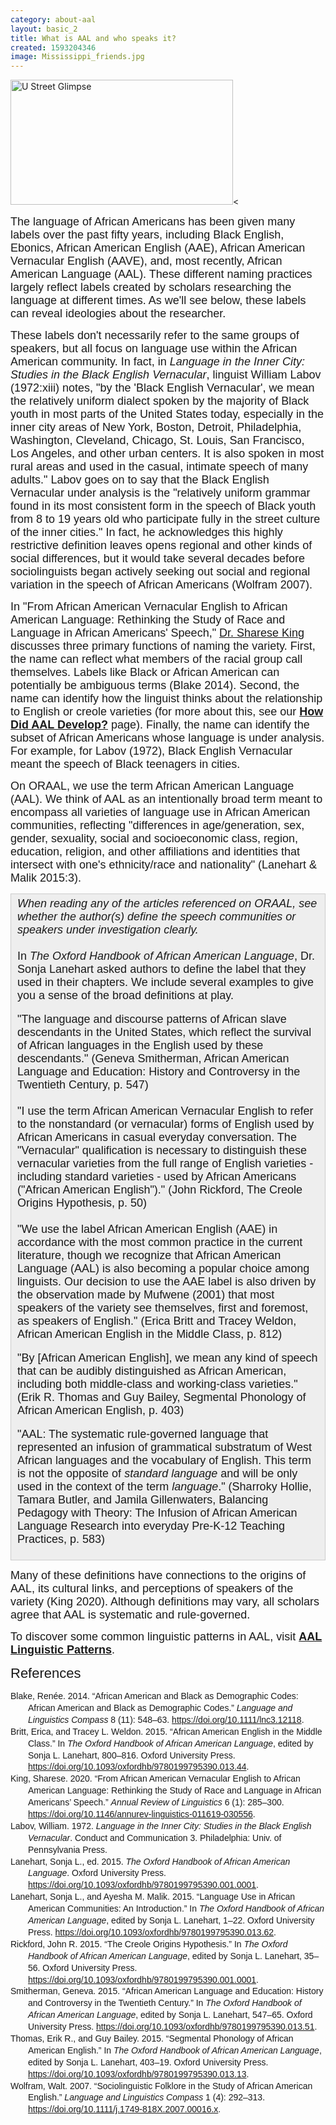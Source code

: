 ```yaml
---
category: about-aal
layout: basic_2
title: What is AAL and who speaks it?
created: 1593204346
image: Mississippi_friends.jpg
---
```

<p><img alt="U Street Glimpse" src="assets/img/u-street-glimpse.jpg" width="356" height="200" /><</p>
<p><span style="font-size:18px;"><span style="font-family:Arial,Helvetica,sans-serif;">The language of African Americans has been given many labels over the past fifty years, including Black English, Ebonics, African American English (AAE), African American Vernacular English (AAVE), and, most recently, African American Language (AAL). These different naming practices largely reflect labels created by scholars researching the language at different times. As we'll see below, these labels can reveal ideologies about the researcher.</span></span></p><p><span style="font-size:18px;"><span style="font-family:Arial,Helvetica,sans-serif;">These labels don't necessarily refer to the same groups of speakers, but all focus on language use within the African American community. In fact, in <em>Language in the Inner City: Studies in the Black English Vernacular</em>, linguist William Labov (1972:xiii) notes, "by the 'Black English Vernacular', we mean the relatively uniform dialect spoken by the majority of Black youth in most parts of the United States today, especially in the inner city areas of New York, Boston, Detroit, Philadelphia, Washington, Cleveland, Chicago, St. Louis, San Francisco, Los Angeles, and other urban centers. It is also spoken in most rural areas and used in the casual, intimate speech of many adults." Labov goes on to say that the Black English Vernacular under analysis is the "relatively uniform grammar found in its most consistent form in the speech of Black youth from 8 to 19 years old who participate fully in the street culture of the&nbsp;inner cities." In fact, he acknowledges this highly restrictive definition leaves opens regional and other kinds of social differences, but it would take several decades before sociolinguists began actively seeking out social and regional variation in the speech of African Americans (Wolfram 2007).</span></span></p><p><span style="font-size:18px;"><span style="font-family:Arial,Helvetica,sans-serif;">In "From African American Vernacular English to African American Language: Rethinking the Study of Race and Language in African Americans' Speech," <a href="https://www.drshareseking.com/" target="_blank">Dr. Sharese King</a> discusses three primary functions of naming the variety. First, the name can reflect what members of the racial group call themselves. Labels like Black or African American can potentially be ambiguous terms (Blake 2014). Second, the name can identify how the linguist thinks about the relationship to English or creole varieties (for more about this, see our <strong><a href="/AAL/Development">How Did AAL Develop?</a></strong> page). Finally, the name can identify the subset of African Americans whose language is under analysis. For example, for Labov (1972), Black English Vernacular meant the speech of Black teenagers in cities. </span></span></p><p><span style="font-size:18px;"><span style="font-family:Arial,Helvetica,sans-serif;">On ORAAL, we use the term African American Language (AAL). We think of AAL as an intentionally broad term meant to encompass all varieties of language use in African American communities, reflecting "differences in age/generation, sex, gender, sexuality, social and socioeconomic class, region, education, religion, and other affiliations and identities that intersect with one's ethnicity/race and nationality" (Lanehart &amp; Malik 2015:3).</span></span></p><div style="background:#eeeeee;border:1px solid #cccccc;padding:5px 10px;"><span style="font-family:Arial,Helvetica,sans-serif;"><span style="font-size:18px;"><em>When reading any of the articles referenced on ORAAL, see whether the author(s) define the speech communities or speakers under investigation clearly.</em><br><br>In <em>The Oxford Handbook of African American Language</em>, Dr. Sonja Lanehart asked authors to define the label that they used in their chapters. We include several examples to give you a sense of the broad definitions at play.</span></span><br><br><span style="font-size:18px;"><span style="font-family:Arial,Helvetica,sans-serif;">"The language and discourse patterns of African slave descendants in the United States, which reflect the survival of African languages in the English used by these descendants." (Geneva Smitherman, African American Language and Education: History and Controversy in the Twentieth Century, p. 547)<br><br>"I use the term African American Vernacular English to refer to the nonstandard (or vernacular) forms of English used by African Americans in casual everyday conversation. The "Vernacular" qualification is necessary to distinguish these vernacular varieties from the full range of English varieties - including standard varieties - used by African Americans ("African American English")." (John Rickford, The Creole Origins Hypothesis, p. 50)<br><br>"We use the label African American English (AAE) in accordance with the most common practice in the&nbsp;current literature, though we recognize that African American Language (AAL) is also becoming a popular choice among linguists. Our decision to use the AAE label is also driven by the observation made by Mufwene (2001) that most speakers of the variety see themselves, first and foremost, as speakers of English." (Erica Britt and Tracey Weldon, African American English in the Middle Class, p. 812)</span></span><br><br><span style="font-size:18px;"><span style="font-family:Arial,Helvetica,sans-serif;">"By [African American English], we mean any kind of speech that can be audibly distinguished as African American, including both middle-class and working-class varieties." (Erik R. Thomas and Guy Bailey, Segmental Phonology of African American English, p. 403)</span></span><br><br><span style="font-size:18px;"><span style="font-family:Arial,Helvetica,sans-serif;">"AAL: The systematic rule-governed language that represented an infusion of grammatical substratum of West African languages and the vocabulary of English. This term is not the&nbsp;opposite of <em>standard language</em> and will be only used in the context of the&nbsp;term <em>language</em>." (Sharroky Hollie, Tamara Butler, and Jamila Gillenwaters, Balancing Pedagogy with Theory: The Infusion of African American Language Research into everyday Pre-K-12 Teaching Practices, p. 583)</span></span><br>&nbsp;</div><p><span style="font-size:18px;"><span style="font-family:Arial,Helvetica,sans-serif;">Many of these definitions have connections&nbsp;to the origins of AAL, its cultural links, and perceptions of speakers of the variety (King 2020). Although definitions may vary, all scholars agree&nbsp;that AAL&nbsp;is systematic and rule-governed.</span></span></p><p><span style="font-size:18px;"><span style="font-family:Arial,Helvetica,sans-serif;">To discover some common linguistic patterns in AAL, visit <strong><a href="/AAL/Linguistic-Patterns">AAL Linguistic Patterns</a></strong>.</span></span></p><p><span style="font-size:22px;"><span style="font-family:Trebuchet MS,Helvetica,sans-serif;">References</span></span></p><div class="csl-bib-body" style="line-height: 1.35; margin-left: 2em; text-indent:-2em;"><div class="csl-entry"><span style="font-family:Arial,Helvetica,sans-serif;">Blake, Renée. 2014. “African American and Black as Demographic Codes: African American and Black as Demographic Codes.” <i>Language and Linguistics Compass</i> 8 (11): 548–63. <a href="https://doi.org/10.1111/lnc3.12118">https://doi.org/10.1111/lnc3.12118</a>.</span></div><div class="csl-entry"><span style="font-family:Arial,Helvetica,sans-serif;">Britt, Erica, and Tracey L. Weldon. 2015. “African American English in the Middle Class.” In <i>The Oxford Handbook of African American Language</i>, edited by Sonja L. Lanehart, 800–816. Oxford University Press. <a href="https://doi.org/10.1093/oxfordhb/9780199795390.013.44">https://doi.org/10.1093/oxfordhb/9780199795390.013.44</a>.</span></div><div class="csl-entry"><span style="font-family:Arial,Helvetica,sans-serif;">King, Sharese. 2020. “From African American Vernacular English to African American Language: Rethinking the Study of Race and Language in African Americans’ Speech.” <i>Annual Review of Linguistics</i> 6 (1): 285–300. <a href="https://doi.org/10.1146/annurev-linguistics-011619-030556">https://doi.org/10.1146/annurev-linguistics-011619-030556</a>.</span></div><div class="csl-entry"><span style="font-family:Arial,Helvetica,sans-serif;">Labov, William. 1972. <i>Language in the Inner City: Studies in the Black English Vernacular</i>. Conduct and Communication 3. Philadelphia: Univ. of Pennsylvania Press.</span></div><div class="csl-entry"><span style="font-family:Arial,Helvetica,sans-serif;">Lanehart, Sonja L., ed. 2015. <i>The Oxford Handbook of African American Language</i>. Oxford University Press. <a href="https://doi.org/10.1093/oxfordhb/9780199795390.001.0001">https://doi.org/10.1093/oxfordhb/9780199795390.001.0001</a>.</span></div><div class="csl-entry"><span style="font-family:Arial,Helvetica,sans-serif;">Lanehart, Sonja L., and Ayesha M. Malik. 2015. “Language Use in African American Communities: An Introduction.” In <i>The Oxford Handbook of African American Language</i>, edited by Sonja L. Lanehart, 1–22. Oxford University Press. <a href="https://doi.org/10.1093/oxfordhb/9780199795390.013.62">https://doi.org/10.1093/oxfordhb/9780199795390.013.62</a>.</span></div><div class="csl-entry"><span style="font-family:Arial,Helvetica,sans-serif;">Rickford, John R. 2015. “The Creole Origins Hypothesis.” In <i>The Oxford Handbook of African American Language</i>, edited by Sonja L. Lanehart, 35–56. Oxford University Press. <a href="https://doi.org/10.1093/oxfordhb/9780199795390.001.0001">https://doi.org/10.1093/oxfordhb/9780199795390.001.0001</a>.</span></div><div class="csl-entry"><span style="font-family:Arial,Helvetica,sans-serif;">Smitherman, Geneva. 2015. “African American Language and Education: History and Controversy in the Twentieth Century.” In <i>The Oxford Handbook of African American Language</i>, edited by Sonja L. Lanehart, 547–65. Oxford University Press. <a href="https://doi.org/10.1093/oxfordhb/9780199795390.013.51">https://doi.org/10.1093/oxfordhb/9780199795390.013.51</a>.</span></div><div class="csl-entry"><span style="font-family:Arial,Helvetica,sans-serif;">Thomas, Erik R., and Guy Bailey. 2015. “Segmental Phonology of African American English.” In <i>The Oxford Handbook of African American Language</i>, edited by Sonja L. Lanehart, 403–19. Oxford University Press. <a href="https://doi.org/10.1093/oxfordhb/9780199795390.013.13">https://doi.org/10.1093/oxfordhb/9780199795390.013.13</a>.</span></div><div class="csl-entry"><span style="font-family:Arial,Helvetica,sans-serif;">Wolfram, Walt. 2007. “Sociolinguistic Folklore in the Study of African American English.” <i>Language and Linguistics Compass</i> 1 (4): 292–313. <a href="https://doi.org/10.1111/j.1749-818X.2007.00016.x">https://doi.org/10.1111/j.1749-818X.2007.00016.x</a>.</span></div></div>

